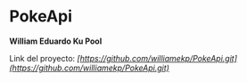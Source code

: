 # PokeApi

**William Eduardo Ku Pool**

Link del proyecto: *[https://github.com/williamekp/PokeApi.git](https://github.com/williamekp/PokeApi.git)*
